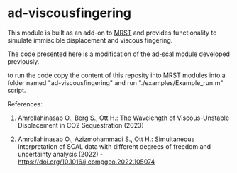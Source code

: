 # ad-viscousfingering

This module is built as an add-on to [MRST](https://www.sintef.no/projectweb/mrst/) and provides functionality to simulate immiscible displacement and viscous fingering.

The code presented here is a modification of the [ad-scal](https://github.com/omidreza-amrollahi/ad-scal) module developed previously.

to run the code copy the content of this reposity into MRST modules into a folder named "ad-viscousfingering" and run "./examples/Example_run.m" script.

References:

1. Amrollahinasab O., Berg S., Ott H.: The Wavelength of Viscous-Unstable Displacement in CO2 Sequestration (2023)

2. Amrollahinasab O., Azizmohammadi S., Ott H.: Simultaneous interpretation of SCAL data with different degrees of freedom and uncertainty analysis (2022) - https://doi.org/10.1016/j.compgeo.2022.105074
